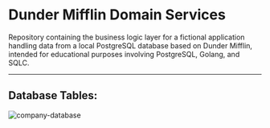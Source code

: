 # Dunder Mifflin Domain Services
Repository containing the business logic layer for a fictional application handling data from a local PostgreSQL database based on Dunder Mifflin, intended for educational purposes involving PostgreSQL, Golang, and SQLC.
<hr>

## Database Tables:

![company-database](https://github.com/GuiFernandess7/dunder-mifflin-domain-services/assets/63022500/48a71f19-a413-4754-b091-ed78076079d7)
